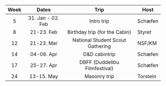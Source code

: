 <!--
| Week |   Dates    |             Trip              | Host      |
| :--: | :--------: | :---------------------------: | --------- |
|  4   | 26-28. Jan |          Intro trip           | Schæfen   |
|  7   | 16-18. Feb | Birthday trip (for the Cabin) | The Board |
|  10  | 08-10. Mar |             Trip              | Schæfen   |
|  14  | 05-07. Apr |             Trip              | Schæfen   |
|  15  | 12-14. Apr | DBFF (Duddelibu Filmfestival) | Schæfen   |
|  17  | 26-28. Apr | National Student Scout Gathering | NSF/KM |
-->

| Week |       Dates       |               Trip               | Host    |
| :--: | :---------------: | :------------------------------: | ------- |
|  5   | 31. Jan - 02. Feb |            Intro trip            | Schæfen |
|  8   |    21-23. Feb     |  Birthday trip (for the Cabin)   | Styret  |
|  12  |    21-23. Mar     | National Student Scout Gathering | NSF/KM  |
|  14  |    04-06. Apr     |          D&D cabintrip           | Schæfen |
|  17  |    25-27. Apr     |  DBFF (Duddelibu Filmfestival)   | Schæfen |
|  24  |    13-15. May     |          Masonry trip            | Torstein |

